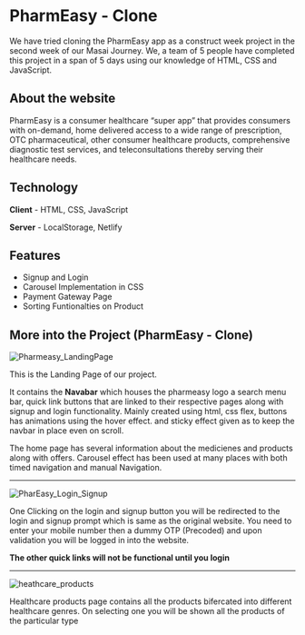 # PharmEasy - Clone

We have tried cloning the PharmEasy app as a construct week project in the second week of our Masai Journey. We, a team of 5 people have completed this project in a span of 5 days using our knowledge of HTML, CSS and JavaScript.

## About the website

PharmEasy is a consumer healthcare “super app” that provides consumers with on-demand, home delivered access to a wide range of prescription, OTC pharmaceutical, other consumer healthcare products, comprehensive diagnostic test services, and teleconsultations thereby serving their healthcare needs.

## Technology
**Client** - HTML, CSS, JavaScript

**Server** - LocalStorage, Netlify


## Features
- Signup and Login
- Carousel Implementation in CSS
- Payment Gateway Page
- Sorting Funtionalties on Product

## More into the Project (PharmEasy - Clone)

![Pharmeasy_LandingPage](https://user-images.githubusercontent.com/103635205/192556144-2828cb4c-4b65-45a8-b63e-c4680dc05fdb.png)

This is the Landing Page of our project. 

It contains the **Navabar** which houses the pharmeasy logo a search menu bar, quick link buttons that are linked to their respective pages along with signup and login functionality. Mainly created using html, css flex, buttons has animations using the hover effect. and sticky effect given as to keep the navbar in place even on scroll.

The home page has several information about the medicienes and products along with offers. Carousel effect has been used at many places with both timed navigation and manual Navigation.
***********************************************************************************************************************************************************************

![PharEasy_Login_Signup](https://user-images.githubusercontent.com/103635205/192559399-c247820b-11c3-4243-82e4-90c5d020ada0.png)

One Clicking on the login and signup button you will be redirected to the login and signup prompt which is same as the original website. You need to enter your mobile number then a dummy OTP (Precoded) and upon validation you will be logged in into the website.

**The other quick links will not be functional until you login**
***********************************************************************************************************************************************************************
![heathcare_products](https://user-images.githubusercontent.com/103635205/192605926-a5e5f39e-e2a4-40d1-964d-977f079fa182.png)

Healthcare products page contains all the products bifercated into different healthcare genres. On selecting one you will be shown all the products of the particular type 
